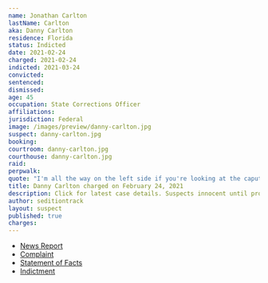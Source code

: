 ```yaml
---
name: Jonathan Carlton
lastName: Carlton
aka: Danny Carlton
residence: Florida
status: Indicted
date: 2021-02-24
charged: 2021-02-24
indicted: 2021-03-24
convicted: 
sentenced: 
dismissed: 
age: 45
occupation: State Corrections Officer
affiliations:
jurisdiction: Federal
image: /images/preview/danny-carlton.jpg
suspect: danny-carlton.jpg
booking:
courtroom: danny-carlton.jpg
courthouse: danny-carlton.jpg
raid:
perpwalk:
quote: "I'm all the way on the left side if you're looking at the caputal [sic] ... Inside by the window we breached"
title: Danny Carlton charged on February 24, 2021
description: Click for latest case details. Suspects innocent until proven guilty.
author: seditiontrack
layout: suspect
published: true
charges:
---
```

- [News Report](https://www.jacksonville.com/story/news/courts/2021/03/11/corrections-officer-faces-judge-jacksonville-over-capitol-riot/4650980001/)
- [Complaint](https://www.justice.gov/usao-dc/case-multi-defendant/file/1378516/download)
- [Statement of Facts](https://www.justice.gov/usao-dc/case-multi-defendant/file/1378521/download)
- [Indictment](https://www.justice.gov/usao-dc/case-multi-defendant/file/1381321/download)

